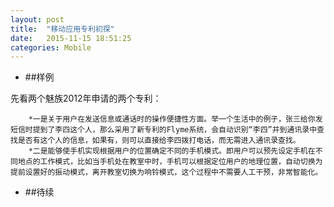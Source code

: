 ```yaml
---
layout: post
title:  "移动应用专利初探"
date:   2015-11-15 18:51:25
categories: Mobile
---
```

 
 
 * ##样例

先看两个魅族2012年申请的两个专利：

        *一是关于用户在发送信息或通话时的操作便捷性方面。举一个生活中的例子，张三给你发短信时提到了李四这个人，那么采用了新专利的Flyme系统，会自动识别“李四”并到通讯录中查找是否有这个人的信息，如果有，则可以直接给李四拨打电话，而无需进入通讯录查找。
        *二是能够使手机实现根据用户的位置确定不同的手机模式。即用户可以预先设定手机在不同地点的工作模式，比如当手机处在教室中时，手机可以根据定位用户的地理位置，自动切换为提前设置好的振动模式，离开教室切换为响铃模式，这个过程中不需要人工干预，非常智能化。 
  
  
 
 * ##待续